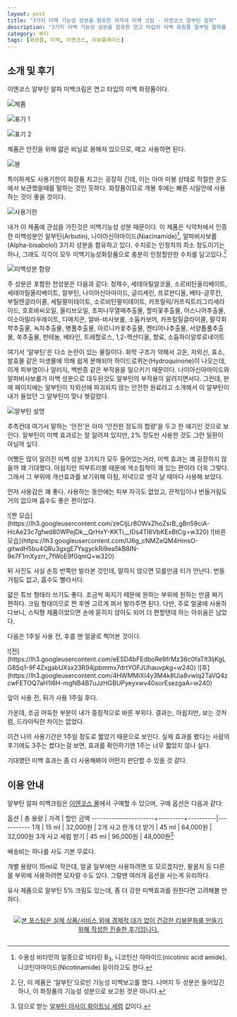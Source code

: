 ```yaml
---
layout: post
title: "3가지 미백 기능성 성분을 함유한 저자극 미백 크림 - 이엔코스 알부틴 알파"
description: "3가지 미백 기능성 성분을 함유한 연고 타입의 미백 화장품 알부팅 알파를 써보았다."
category: 뷰티
tags: [화장품, 미백, 이엔코스, 리뷰플레이스]
---
```


## 소개 및 후기

이엔코스 알부틴 알파 미백크림은 연고 타입의 미백 화장품이다.

![제품](https://lh3.googleusercontent.com/wcV4seAyMfH22GYhwM-LzMiZBxXKFH7fvMhG5h2jI5DKakEJVoHOwbVk6Fu80jj5Nm5OAWxtHZdfCg=s560)

![표기 1](https://lh3.googleusercontent.com/fROqbwlal8vUNaLOulvko0tVHYHFXgZcvUlUYKqpTQ4ItcaJFoBtWXl8nNBlnAURsulO3OPRSwq83Q=s560)

![표기 2](https://lh3.googleusercontent.com/yjV9Ghc8zsWbkEO-01Av-edkqW0Cy3wBZ8R_L6xEs3JmAM2rX7Btnfjh3Ryas9aV2Qxg0MlNkT2lAg=s560)

제품은 안전을 위해 얇은 비닐로 봉해져 있으므로, 떼고 사용하면 된다.

![봉](https://lh3.googleusercontent.com/U_JLUid4DSkGLqSO2OqVHxbPVDgPU6KREOxZDIB19tYNU2FOpe0vIZ66_RvUDfnP_2-J1ZImDO0I7g=s560)

특이하게도 사용기한이 화장품 치고는 굉장히 긴데,
이는 아마 미봉 상태로 적절한 온도에서 보관했을때를 말하는 것인 듯하다.
화장품이므로 개봉 후에는 빠른 시일안에 사용하는 것이 좋을 것이다.

![사용기한](https://lh3.googleusercontent.com/xVNRHS0ehlKcdUfDv-lGIQqSYlxQaQhkpSqdy32qi7HKFpl7DX57pBi7dQPTSP52NmEV4uaJbBEN4A=s560)

내가 이 제품에 관심을 가진것은 미백기능성 성분 때문이다.
이 제품은 식약처에서 인증한 미백성분인
알부틴(Arbutin),
나이아신아마이드(Niacinamide)[^1],
알파비사보롤(Alpha-bisabolol)
3가지 성분을 함유하고 있다.
수치로는 인정치의 최소 정도이기는 하나, 그래도 각각이 모두 미백기능성화장품으로 충분히 인정할만한 수치를 담고있다.[^2]

[^1]: 수용성 비타민의 일종으로 비타민 B<sub>3</sub>, 니코틴산 아마이드(nicotinic acid amide), 니코틴아마이드(Nicotinamide) 등이라고도 한다.

[^2]: 단, 이 제품은 '알부틴'으로만 기능성 미백보고를 했다. 나머지 두 성분은 들어있긴 하나, 이 화장품의 기능성 성분으로 보고된 것은 아니다.

![미백성분 함량](https://lh3.googleusercontent.com/-wWzrDwjFJVQ/WjkWIp5MOMI/AAAAAAAAcmY/qvG4fjffDVkFceHMt6z6LLZ-AB4QfPkowCE0YBhgL/s560/encos-arbutin-alpha-whitening-ingredients.png)

주 성분은 포함한 전성분은 다음과 같다:
정제수,
세테아릴알코올,
소르비탄올리베이트,
세테아릴올리베이트,
알부틴,
나이아신아마이드,
글리세린,
프로판디올,
베타-글루칸,
부틸렌글라이콜,
세틸팔미테이트,
소르비탄팔미테이트,
카프릴릭/카프릭트리그리세라이드,
호호바씨오일,
올리브오일,
초피나무열매추출물,
할미꽃추출물,
어스니어추출물,
이소아밀라우레이트,
디메치콘,
알바-비사보롤,
소듐카보머,
카프릴릴글라이콜,
팔각회햑추출물,
녹차추출물,
병풀추출물,
아르니카꽃추출물,
켄티아나추출물,
서양톱풀추출물,
쑥추출물,
판테놀,
베타인,
트레할로스,
1,2-헥산디올,
향료,
소듐하이알루로네이트

여기서 '알부틴'은 다소 논란이 있는 물질이다.
화학 구조가 약해서 고온, 자외선, 효소, 발효물 같은 미생물에 의해 쉽게 분해되어
하이드로퀴논(Hydroquinone)이 나오는데,
이게 피부염이나 알러지, 백반증 같은 부작용을 일으키기 때문이다.
나이아신아마이드와 알파비사보롤가 미백 성분으로 대두된것도
알부틴의 부작용이 알려지면서다.
그런데, 판매 페이지에는 알부틴이 자외선에 파괴되지 않는 안전한 원료라고 소개해서
이 알부틴이 내가 들었던 그 알부틴이 맞나 헷갈렸다.

![알부틴 설명](https://lh3.googleusercontent.com/-i3PZ_ArmzuE/WjkW2yJC1WI/AAAAAAAAcms/bnfWSjSc-V4__haHyZ-eB1BP7FsIRuF4QCE0YBhgL/s560/encos-arbutin-alpha-arbutin-desc1.jpg "안전?")

추측컨데 여기서 말하는 '안전'은 아마 '안전한 정도의 함량'을 두고 한 얘기인 것으로 보인다.
알부틴이 미백 효과로는 잘 알려져 있지만,
2% 정도만 사용한 것도 그런 일환이 아닐까 싶다.

어쨌든 많이 알려진 미백 성분 3가지가 모두 들어있는거라,
미백 효과는 꽤 굉장하지 않을까 꽤 기대했다.
아쉽지만 피부트러블 때문에 색소침착이 꽤 있는 편이라 더욱 그렇다.
그래서 그 부위에 개선효과를 보기위해
아침, 저녁으로 생각 날 때마다 사용해 보았다.

먼저 사용감은 꽤 좋다.
사용하는 동안에는 피부 자극도 없었고,
끈적임이나 번들거림도 거의 없으며
흡수도 좋은 편이었다.

<div class="mediablock" markdown="1">
![짠 모습](https://lh3.googleusercontent.com/zeCIjLr8OWxZhoZsrB_gBn59ciA-HcAe23c7gfwd80WPejDk__QrHxY-KKTi__IDs4TI6VbKExBtCg=w320)
![바른 모습](https://lh3.googleusercontent.com/lJ6g_cNMZeQM4HmsO-gitwdH5bu4QRu3gxgE7YsgyckRi9ea5kB8IN-9e7F1mXyzrr_7fWoE9f0qmQ=w320)
<p class="mediablock-caption">뒤 사진도 사실 손등 반쪽만 발라본 것인데, 말하지 않으면 모를만큼 티가 안난다. 번들거림도 없고, 흡수도 빨라서다.</p>
</div>

얇은 튜브 형태라 쓰기도 좋다.
조금씩 짜지기 때문에 원하는 부위에 원하는 만큼 짜기 편하다.
크림 형태이므로 짠 후엔 고르게 펴서 발라주면 된다.
다만, 주로 얼굴에 사용하다보니, 스틱형 제품이었으면 손에 묻히지 않아도 되어 더 편할텐데 하는 아쉬움은 남았다.

다음은 1주일 사용 전, 후를 맨 얼굴로 찍어본 것이다.

<div class="mediablock" markdown="1">
![전](https://lh3.googleusercontent.com/eESD4bFEdboRe9frMz36c0faTlt3ljKgLG8Sq1-9F4ZxgabUXsx23R94jpbmmx7drtYOFJUhauvpkg=w240)
![후](https://lh3.googleusercontent.com/4HWMMiXI4y3M4k8Uia8vwlq2TaVQ4zcwFETOQ7aH1I6H-mgNB4B7uJzHGBUPyeyxwv40sorEsezgaA=w240)
<p class="mediablock-caption">앞이 사용 전, 뒤가 사용 1주일 후다.</p>
</div>

가운데, 조금 어둑한 부분이 내가 중점적으로 바른 부위다.
결과는, 아쉽지만, 보는 것처럼, 드라마틱한 차이는 없었다.

이건 나의 사용기간은 1주일 정도로 짧았기 때문으로 보인다.
실제 효과를 봤다는 사람의 후기에도 3주는 썼다는걸 보면,
효과를 확인하기엔 1주는 너무 짧았지 않나 싶다.

기대했던 미백 효과는 좀 더 사용해봐야 어떤지 판단할 수 있을 것 같다.



## 이용 안내

알부틴 알파 미백크림은 [이엔코스 몰](http://encosmall.kr/shop/shopdetail.html?branduid=2513731)에서 구매할 수 있으며,
구매 옵션은 다음과 같다:

옵션                  | 총 용량 | 가격     | 할인 금액
----------------------+---------+----------|-----------
1개                   | 15 ml   | 32,000원 | 
2개 사고 한개 더 받기 | 45 ml   | 64,000원 | 32,000원
3개 사고 세럼 받기    | 45 ml   | 96,000원 | 48,000원[^3]

[^3]: 덤으로 받는 [알부틴 아사이 화이트닝 세럼](http://encosmall.kr/shop/shopdetail.html?branduid=16) 값이다.

배송비는 하나를 사도 기본 무료다.

개별 용량이 15ml로 작은데,
얼굴 일부에만 사용하려면 또 모르겠지만,
팔꿈치 등 다른 몸 부위에 사용하려면 모자랄 수도 있다.
그럴땐 여러개 옵션을 사는게 유리하다.

유사 제품으로 알부틴 5% 크림도 있는데,
좀 더 강한 미백효과를 원한다면 고려해볼 만하다.



<div style="text-align: center; padding: 1em;"><a href="http://reviewplace.co.kr/detail.php?number=11023" target="_blank"><img src="http://reviewplace.co.kr/blog_traffic.php?key=MTEwMjN8cmV6bm9h" border="0" alt="본 포스팅은 실제 상품/서비스 외에 경제적 대가 없이 건강한 리뷰문화를 만들기 위해 작성한 진솔한 후기입니다."></a></div>

